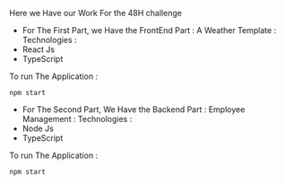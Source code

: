 Here we Have our Work For the 48H challenge

 
+ For The First Part, we Have the FrontEnd Part : 
A Weather Template : 
Technologies : 
+ React Js
+ TypeScript

To run The Application :
```
npm start
```

+ For The Second Part, We Have the Backend Part  : 
Employee Management : 
Technologies :
+ Node Js
+ TypeScript 

To run The Application : 
```
npm start
```
